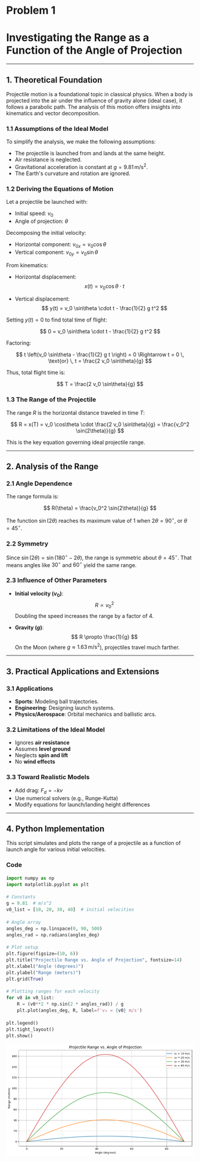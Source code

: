 # Problem 1
# Investigating the Range as a Function of the Angle of Projection

---

## 1. Theoretical Foundation

Projectile motion is a foundational topic in classical physics. When a body is projected into the air under the influence of gravity alone (ideal case), it follows a parabolic path. The analysis of this motion offers insights into kinematics and vector decomposition.

### 1.1 Assumptions of the Ideal Model

To simplify the analysis, we make the following assumptions:

- The projectile is launched from and lands at the same height.
- Air resistance is neglected.
- Gravitational acceleration is constant at $g = 9.81 \, \text{m/s}^2$.
- The Earth's curvature and rotation are ignored.

### 1.2 Deriving the Equations of Motion

Let a projectile be launched with:

- Initial speed: $v_0$
- Angle of projection: $\theta$

Decomposing the initial velocity:

- Horizontal component: $v_{0x} = v_0 \cos\theta$
- Vertical component: $v_{0y} = v_0 \sin\theta$

From kinematics:

- Horizontal displacement:
  $$
  x(t) = v_0 \cos\theta \cdot t
  $$

- Vertical displacement:
  $$
  y(t) = v_0 \sin\theta \cdot t - \frac{1}{2} g t^2
  $$

Setting $y(t) = 0$ to find total time of flight:

$$
0 = v_0 \sin\theta \cdot t - \frac{1}{2} g t^2
$$

Factoring:

$$
t \left(v_0 \sin\theta - \frac{1}{2} g t \right) = 0
\Rightarrow t = 0 \, \text{or} \, t = \frac{2 v_0 \sin\theta}{g}
$$

Thus, total flight time is:

$$
T = \frac{2 v_0 \sin\theta}{g}
$$

### 1.3 The Range of the Projectile

The range $R$ is the horizontal distance traveled in time $T$:

$$
R = x(T) = v_0 \cos\theta \cdot \frac{2 v_0 \sin\theta}{g} = \frac{v_0^2 \sin(2\theta)}{g}
$$

This is the key equation governing ideal projectile range.

---

## 2. Analysis of the Range

### 2.1 Angle Dependence

The range formula is:

$$
R(\theta) = \frac{v_0^2 \sin(2\theta)}{g}
$$

The function $\sin(2\theta)$ reaches its maximum value of 1 when $2\theta = 90^\circ$, or $\theta = 45^\circ$.

### 2.2 Symmetry

Since $\sin(2\theta) = \sin(180^\circ - 2\theta)$, the range is symmetric about $\theta = 45^\circ$. That means angles like $30^\circ$ and $60^\circ$ yield the same range.

### 2.3 Influence of Other Parameters

- **Initial velocity ($v_0$)**:
  $$
  R \propto v_0^2
  $$
  Doubling the speed increases the range by a factor of 4.

- **Gravity ($g$)**:
  $$
  R \propto \frac{1}{g}
  $$
  On the Moon (where $g \approx 1.63 \, \text{m/s}^2$), projectiles travel much farther.

---

## 3. Practical Applications and Extensions

### 3.1 Applications

- **Sports**: Modeling ball trajectories.
- **Engineering**: Designing launch systems.
- **Physics/Aerospace**: Orbital mechanics and ballistic arcs.

### 3.2 Limitations of the Ideal Model

- Ignores **air resistance**
- Assumes **level ground**
- Neglects **spin and lift**
- No **wind effects**

### 3.3 Toward Realistic Models

- Add drag: $F_d = -kv$
- Use numerical solvers (e.g., Runge-Kutta)
- Modify equations for launch/landing height differences

---

## 4. Python Implementation

This script simulates and plots the range of a projectile as a function of launch angle for various initial velocities.

### Code

```python
import numpy as np
import matplotlib.pyplot as plt

# Constants
g = 9.81  # m/s^2
v0_list = [10, 20, 30, 40]  # initial velocities

# Angle array
angles_deg = np.linspace(0, 90, 500)
angles_rad = np.radians(angles_deg)

# Plot setup
plt.figure(figsize=(10, 6))
plt.title("Projectile Range vs. Angle of Projection", fontsize=14)
plt.xlabel("Angle (degrees)")
plt.ylabel("Range (meters)")
plt.grid(True)

# Plotting ranges for each velocity
for v0 in v0_list:
    R = (v0**2 * np.sin(2 * angles_rad)) / g
    plt.plot(angles_deg, R, label=f'v₀ = {v0} m/s')

plt.legend()
plt.tight_layout()
plt.show()
```

![alt text](image-2.png)
